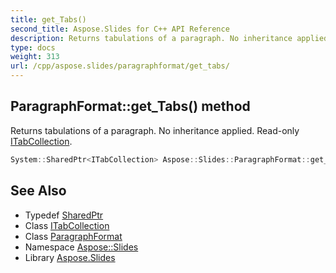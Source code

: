 ```yaml
---
title: get_Tabs()
second_title: Aspose.Slides for C++ API Reference
description: Returns tabulations of a paragraph. No inheritance applied. Read-only ITabCollection.
type: docs
weight: 313
url: /cpp/aspose.slides/paragraphformat/get_tabs/
---
```

## ParagraphFormat::get_Tabs() method


Returns tabulations of a paragraph. No inheritance applied. Read-only [ITabCollection](../../itabcollection/).

```cpp
System::SharedPtr<ITabCollection> Aspose::Slides::ParagraphFormat::get_Tabs() override
```

## See Also

* Typedef [SharedPtr](../../system/sharedptr/)
* Class [ITabCollection](../itabcollection/)
* Class [ParagraphFormat](./)
* Namespace [Aspose::Slides](../)
* Library [Aspose.Slides](../../)